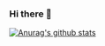 ### Hi there 👋

[![Anurag's github stats](https://github-readme-stats.vercel.app/api?username=tbfungeek&count_private=true&show_icons=true)](https://github.com/anuraghazra/github-readme-stats)


<!--
**tbfungeek/tbfungeek** is a ✨ _special_ ✨ repository because its `README.md` (this file) appears on your GitHub profile.

Here are some ideas to get you started:

- 🔭 I’m currently working on ...
- 🌱 I’m currently learning ...
- 👯 I’m looking to collaborate on ...
- 🤔 I’m looking for help with ...
- 💬 Ask me about ...
- 📫 How to reach me: ...
- 😄 Pronouns: ...
- ⚡ Fun fact: ...
-->
